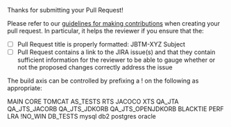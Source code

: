 Thanks for submitting your Pull Request!

Please refer to our [guidelines for making contributions](https://github.com/jbosstm/narayana/blob/master/CONTRIBUTING.md) when creating your pull request. In particular, it helps the reviewer if you ensure that the:
- [ ] Pull Request title is properly formatted: JBTM-XYZ Subject
- [ ] Pull Request contains a link to the JIRA issue(s) and that they contain sufficient information for the reviewer to be able to gauge whether or not the proposed changes correctly address the issue

The build axis can be controlled by prefixing a ! on the following as appropriate:

MAIN CORE TOMCAT AS_TESTS RTS JACOCO XTS QA_JTA QA_JTS_JACORB QA_JTS_JDKORB QA_JTS_OPENJDKORB BLACKTIE PERF LRA !NO_WIN DB_TESTS mysql db2 postgres oracle

